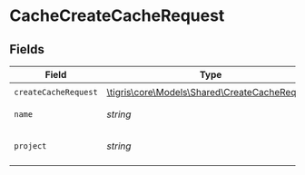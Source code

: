 # CacheCreateCacheRequest


## Fields

| Field                                                                                      | Type                                                                                       | Required                                                                                   | Description                                                                                |
| ------------------------------------------------------------------------------------------ | ------------------------------------------------------------------------------------------ | ------------------------------------------------------------------------------------------ | ------------------------------------------------------------------------------------------ |
| `createCacheRequest`                                                                       | [\tigris\core\Models\Shared\CreateCacheRequest](../../Models/Shared/CreateCacheRequest.md) | :heavy_check_mark:                                                                         | N/A                                                                                        |
| `name`                                                                                     | *string*                                                                                   | :heavy_check_mark:                                                                         | cache name                                                                                 |
| `project`                                                                                  | *string*                                                                                   | :heavy_check_mark:                                                                         | Tigris project name                                                                        |